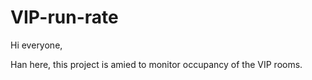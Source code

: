 # VIP-run-rate

Hi everyone,

Han here, this project is amied to monitor occupancy of the VIP rooms.
